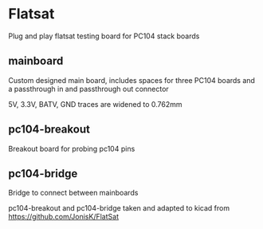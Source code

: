 # Flatsat
Plug and play flatsat testing board for PC104 stack boards

## mainboard
Custom designed main board, includes spaces for three PC104 boards and a passthrough in and passthrough out connector

5V, 3.3V, BATV, GND traces are widened to 0.762mm

## pc104-breakout
Breakout board for probing pc104 pins

## pc104-bridge
Bridge to connect between mainboards

pc104-breakout and pc104-bridge taken and adapted to kicad from https://github.com/JonisK/FlatSat

